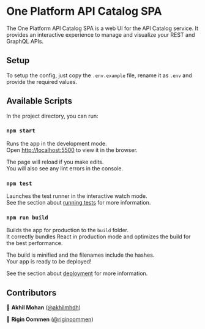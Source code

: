 # One Platform API Catalog SPA

The One Platform API Catalog SPA is a web UI for the API Catalog service. It provides an interactive experience to manage and visualize your REST and GraphQL APIs.

## Setup

To setup the config, just copy the `.env.example` file, rename it as `.env` and provide the required values.

## Available Scripts

In the project directory, you can run:

### `npm start`

Runs the app in the development mode.\
Open [http://localhost:5500](http://localhost:5500) to view it in the browser.

The page will reload if you make edits.\
You will also see any lint errors in the console.

### `npm test`

Launches the test runner in the interactive watch mode.\
See the section about [running tests](https://facebook.github.io/create-react-app/docs/running-tests) for more information.

### `npm run build`

Builds the app for production to the `build` folder.\
It correctly bundles React in production mode and optimizes the build for the best performance.

The build is minified and the filenames include the hashes.\
Your app is ready to be deployed!

See the section about [deployment](https://facebook.github.io/create-react-app/docs/deployment) for more information.

## Contributors

👤 **Akhil Mohan** ([@akhilmhdh](https://github.com/akhilmhdh))

👤 **Rigin Oommen** ([@riginoommen](https://github.com/riginoommen))
